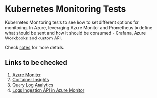 # Kubernetes Monitoring Tests

Kubernetes Monitoring tests to see how to set different options for monitoring. In Azure, leveraging Azure Monitor and Prometheus to define what should be sent and how it should be consumed - Grafana, Azure Workbooks and custom API.

Check [notes](notes.md) for more details.

## Links to be checked

1. [Azure Monitor](https://learn.microsoft.com/en-us/azure/azure-monitor/)
2. [Container Insights](https://learn.microsoft.com/en-us/azure/azure-monitor/containers/container-insights-overview)
3. [Query Log Analytics](https://learn.microsoft.com/en-us/azure/azure-monitor/logs/log-analytics-overview)
4. [Logs Ingestion API in Azure Monitor](https://learn.microsoft.com/en-us/azure/azure-monitor/logs/logs-ingestion-api-overview)